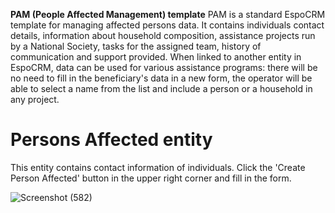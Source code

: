 **PAM (People Affected Management) template** 
PAM is a standard EspoCRM template for managing affected persons data. It contains individuals contact details, information about household composition, assistance projects run by a National Society, tasks for the assigned team, history of communication and support provided. When linked to another entity in EspoCRM, data can be used for various assistance programs: there will be no need to fill in the beneficiary's data in a new form, the operator will be able to select a name from the list and include a person or a household in any project. 

# Persons Affected entity 
This entity contains contact information of individuals. Click the 'Create Person Affected' button in the upper right corner and fill in the form.

![Screenshot (582)](https://github.com/user-attachments/assets/07e9865c-f5d7-4251-84ca-ab54289c5eac)

